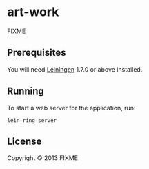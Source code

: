 # art-work

FIXME

## Prerequisites

You will need [Leiningen][1] 1.7.0 or above installed.

[1]: https://github.com/technomancy/leiningen

## Running

To start a web server for the application, run:

    lein ring server

## License

Copyright © 2013 FIXME
